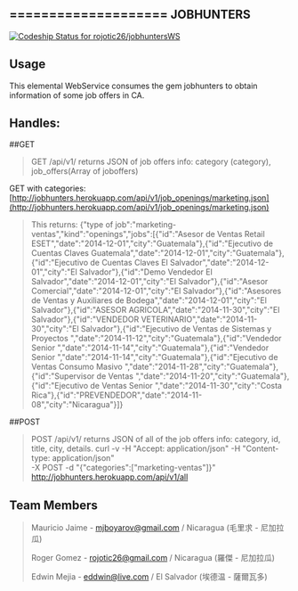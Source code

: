====================
JOBHUNTERS
---------------------
[ ![Codeship Status for rojotic26/jobhuntersWS](https://codeship.io/projects/398aace0-487e-0132-a261-22cfb918076e/status)](https://codeship.io/projects/45892)

## Usage

This elemental WebService consumes the gem jobhunters to obtain information of some job offers in CA.

## Handles:

##GET

>GET /api/v1/
>returns JSON of job offers info: category (category), job_offers(Array of joboffers)

GET with categories:
[http://jobhunters.herokuapp.com/api/v1/job_openings/marketing.json](http://jobhunters.herokuapp.com/api/v1/job_openings/marketing.json)

>This returns:
>{"type of job":"marketing-ventas","kind":"openings","jobs":[{"id":"Asesor de Ventas Retail ESET","date":"2014-12-01","city":"Guatemala"},{"id":"Ejecutivo de Cuentas Claves Guatemala","date":"2014-12-01","city":"Guatemala"},{"id":"Ejecutivo de Cuentas Claves El Salvador","date":"2014-12-01","city":"El Salvador"},{"id":"Demo Vendedor El Salvador","date":"2014-12-01","city":"El Salvador"},{"id":"Asesor Comercial","date":"2014-12-01","city":"El Salvador"},{"id":"Asesores de Ventas y Auxiliares de Bodega","date":"2014-12-01","city":"El Salvador"},{"id":"ASESOR AGRICOLA","date":"2014-11-30","city":"El Salvador"},{"id":"VENDEDOR VETERINARIO","date":"2014-11-30","city":"El Salvador"},{"id":"Ejecutivo de Ventas de Sistemas y Proyectos ","date":"2014-11-12","city":"Guatemala"},{"id":"Vendedor Senior ","date":"2014-11-14","city":"Guatemala"},{"id":"Vendedor Senior ","date":"2014-11-14","city":"Guatemala"},{"id":"Ejecutivo de Ventas Consumo Masivo ","date":"2014-11-28","city":"Guatemala"},{"id":"Supervisor de Ventas ","date":"2014-11-20","city":"Guatemala"},{"id":"Ejecutivo de Ventas Senior ","date":"2014-11-30","city":"Costa Rica"},{"id":"PREVENDEDOR","date":"2014-11-08","city":"Nicaragua"}]}

##POST

>POST /api/v1/
>returns JSON of all of the job offers info: category, id, title, city, details.
	curl -v -H "Accept: application/json" -H "Content-type: application/json" \
	-X POST -d "{\"categories\":[\"marketing-ventas\"]}" \
	http://jobhunters.herokuapp.com/api/v1/all

## Team Members

>Mauricio Jaime - mjboyarov@gmail.com / Nicaragua (毛里求 - 尼加拉瓜)
>
>Roger Gomez - rojotic26@gmail.com / Nicaragua (羅傑 - 尼加拉瓜)
>
>Edwin Mejia - eddwin@live.com / El Salvador (埃德温 - 薩爾瓦多) 

